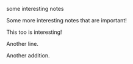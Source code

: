 some interesting notes

Some more interesting notes that are important!

This too is interesting!

Another line.

Another addition.
